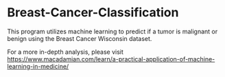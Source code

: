 # Breast-Cancer-Classification

This program utilizes machine learning to predict if a tumor is malignant or benign 
using the Breast Cancer Wisconsin dataset. 

For a more in-depth analysis, please visit https://www.macadamian.com/learn/a-practical-application-of-machine-learning-in-medicine/
